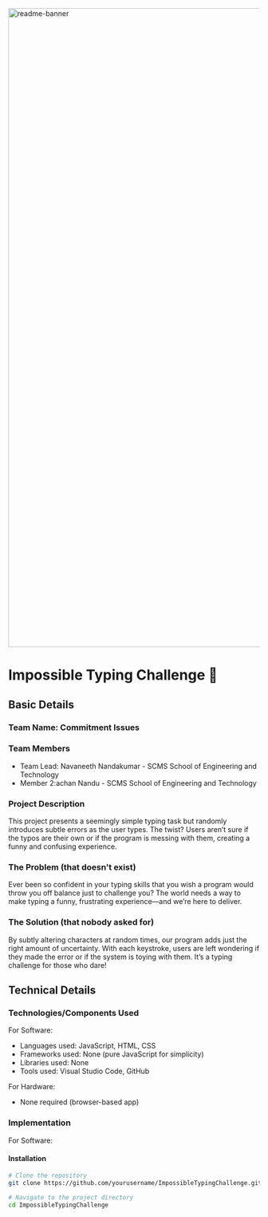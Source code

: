 <img width="1280" alt="readme-banner" src="https://github.com/user-attachments/assets/35332e92-44cb-425b-9dff-27bcf1023c6c">

# Impossible Typing Challenge 🎯

## Basic Details
### Team Name: Commitment Issues

### Team Members
- Team Lead: Navaneeth Nandakumar - SCMS School of Engineering and Technology
- Member 2:achan Nandu - SCMS School of Engineering and Technology

### Project Description
This project presents a seemingly simple typing task but randomly introduces subtle errors as the user types. The twist? Users aren’t sure if the typos are their own or if the program is messing with them, creating a funny and confusing experience.

### The Problem (that doesn't exist)
Ever been so confident in your typing skills that you wish a program would throw you off balance just to challenge you? The world needs a way to make typing a funny, frustrating experience—and we’re here to deliver.

### The Solution (that nobody asked for)
By subtly altering characters at random times, our program adds just the right amount of uncertainty. With each keystroke, users are left wondering if they made the error or if the system is toying with them. It’s a typing challenge for those who dare!

## Technical Details
### Technologies/Components Used
For Software:
- Languages used: JavaScript, HTML, CSS
- Frameworks used: None (pure JavaScript for simplicity)
- Libraries used: None
- Tools used: Visual Studio Code, GitHub

For Hardware:
- None required (browser-based app)

### Implementation
For Software:
#### Installation
```bash
# Clone the repository
git clone https://github.com/yourusername/ImpossibleTypingChallenge.git

# Navigate to the project directory
cd ImpossibleTypingChallenge
